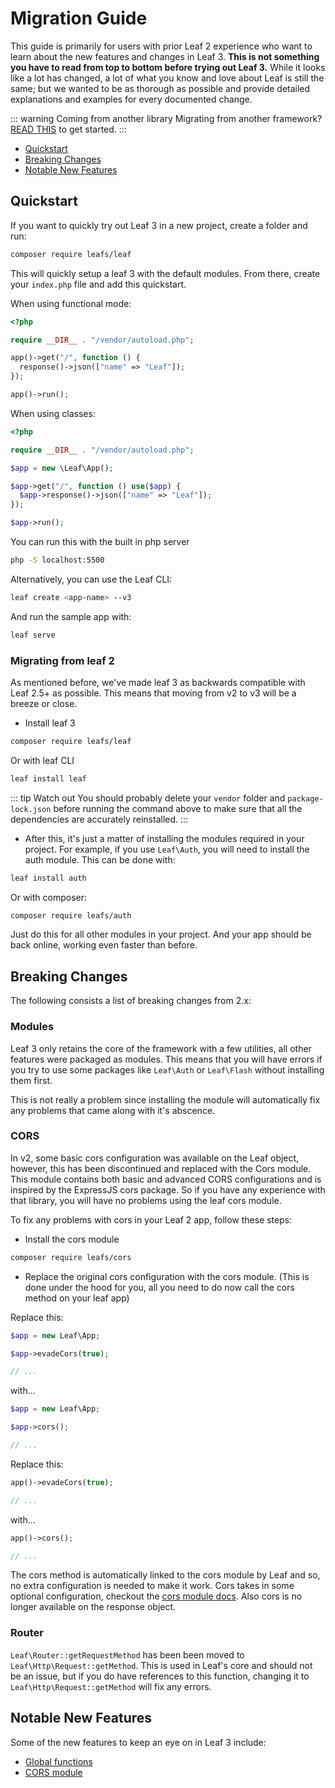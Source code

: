 # Migration Guide

<script setup>
import VideoDocs from '/@theme/components/VideoDocs.vue'
</script>

<VideoDocs
  subject="Watch the leaf 3 installation walkthrough"
  description="Throughout the leaf documentation, you will see video links like the one just below. If you are a visual learner, this gives you another way to follow along with our documentation. We call these the video docs."
  link="https://www.youtube.com/embed/BTcUgeOZLyM"
/>

<!-- ::: tip Video Docs
[@mychidarko](https://github.com/mychidarko) gives a walkthrough on migrating a leaf 2 app to use leaf 3 and modules.

<VideoLesson href="https://www.youtube.com/embed/BTcUgeOZLyM" title="Migrating to v3">Watch the migration guide on youtube</VideoLesson>
::: -->

This guide is primarily for users with prior Leaf 2 experience who want to learn about the new features and changes in Leaf 3. **This is not something you have to read from top to bottom before trying out Leaf 3.** While it looks like a lot has changed, a lot of what you know and love about Leaf is still the same; but we wanted to be as thorough as possible and provide detailed explanations and examples for every documented change.

::: warning Coming from another library
Migrating from another framework? [READ THIS](/docs/migration/other) to get started.
:::

- [Quickstart](#quickstart)
- [Breaking Changes](#breaking-changes)
- [Notable New Features](#notable-new-features)
<!-- - [Supporting Libraries](#supporting-libraries) -->

<!-- ## Overview

<br>
<iframe src="https://player.vimeo.com/video/440868720" width="640" height="360" frameborder="0" allow="autoplay; fullscreen" allowfullscreen></iframe>

Start learning Leaf 3 at [Leaf Mastery](https://www.Leafmastery.com/courses-path/Leaf3). -->

## Quickstart

If you want to quickly try out Leaf 3 in a new project, create a folder and run:

```sh
composer require leafs/leaf
```

This will quickly setup a leaf 3 with the default modules. From there, create your `index.php` file and add this quickstart.

<div class="functional-mode">

When using functional mode:

```php
<?php

require __DIR__ . "/vendor/autoload.php";

app()->get("/", function () {
  response()->json(["name" => "Leaf"]);
});

app()->run();
```

</div>
<div class="class-mode">

When using classes:

```php
<?php

require __DIR__ . "/vendor/autoload.php";

$app = new \Leaf\App();

$app->get("/", function () use($app) {
  $app->response()->json(["name" => "Leaf"]);
});

$app->run();
```

</div>

You can run this with the built in php server

```sh
php -S localhost:5500
```

Alternatively, you can use the Leaf CLI:

```sh
leaf create <app-name> --v3
```

And run the sample app with:

```sh
leaf serve
```

### Migrating from leaf 2

As mentioned before, we've made leaf 3 as backwards compatible with Leaf 2.5+ as possible. This means that moving from v2 to v3 will be a breeze or close.

- Install leaf 3

```sh
composer require leafs/leaf
```

Or with leaf CLI

```sh
leaf install leaf
```

::: tip Watch out
You should probably delete your `vendor` folder and `package-lock.json` before running the command above to make sure that all the dependencies are accurately reinstalled.
:::

- After this, it's just a matter of installing the modules required in your project.
For example, if you use `Leaf\Auth`, you will need to install the auth module. This can be done with:

```sh
leaf install auth
```

Or with composer:

```sh
composer require leafs/auth
```

Just do this for all other modules in your project. And your app should be back online, working even faster than before.

## Breaking Changes

The following consists a list of breaking changes from 2.x:

### Modules

Leaf 3 only retains the core of the framework with a few utilities, all other features were packaged as modules. This means that you will have errors if you try to use some packages like `Leaf\Auth` or `Leaf\Flash` without installing them first.

This is not really a problem since installing the module will automatically fix any problems that came along with it's abscence.

### CORS

In v2, some basic cors configuration was available on the Leaf object, however, this has been discontinued and replaced with the Cors module. This module contains both basic and advanced CORS configurations and is inspired by the ExpressJS cors package. So if you have any experience with that library, you will have no problems using the leaf cors module.

To fix any problems with cors in your Leaf 2 app, follow these steps:

- Install the cors module

```sh
composer require leafs/cors
```

- Replace the original cors configuration with the cors module. (This is done under the hood for you, all you need to do now call the cors method on your leaf app)

<div class="class-mode">

Replace this:

```php
$app = new Leaf\App;

$app->evadeCors(true);

// ...
```

with...

```php
$app = new Leaf\App;

$app->cors();

// ...
```

</div>
<div class="functional-mode">

Replace this:

```php
app()->evadeCors(true);

// ...
```

with...

```php
app()->cors();

// ...
```

</div>

The cors method is automatically linked to the cors module by Leaf and so, no extra configuration is needed to make it work. Cors takes in some optional configuration, checkout the [cors module docs](/modules/cors/). Also cors is no longer available on the response object.

### Router

`Leaf\Router::getRequestMethod` has been been moved to `Leaf\Http\Request::getMethod`. This is used in Leaf's core and should not be an issue, but if you do have references to this function, changing it to `Leaf\Http\Request::getMethod` will fix any errors.

## Notable New Features

Some of the new features to keep an eye on in Leaf 3 include:

- [Global functions](/docs/tooling/functions)
- [CORS module](/modules/cors/)
